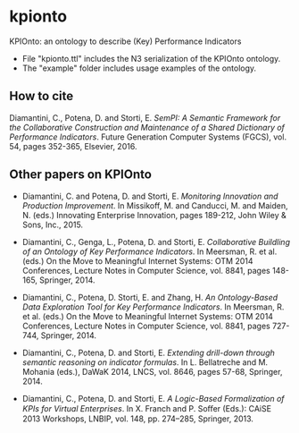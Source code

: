 # kpionto
KPIOnto: an ontology to describe (Key) Performance Indicators



* File "kpionto.ttl" includes the N3 serialization of the KPIOnto ontology.
* The "example" folder includes usage examples of the ontology. 

How to cite
-----------

Diamantini, C., Potena, D. and Storti, E. *SemPI: A Semantic Framework for the Collaborative Construction and Maintenance of a Shared Dictionary of Performance Indicators*. Future Generation Computer Systems (FGCS), vol. 54, pages 352-365, Elsevier, 2016.

Other papers on KPIOnto
-----------------------

* Diamantini, C. and Potena, D. and Storti, E. *Monitoring Innovation and Production Improvement*. In Missikoff, M. and Canducci, M. and Maiden, N. (eds.) Innovating Enterprise Innovation, pages 189-212, John Wiley & Sons, Inc., 2015.

* Diamantini, C., Genga, L., Potena, D. and Storti, E. *Collaborative Buildling of an Ontology of Key Performance Indicators*. In Meersman, R. et al. (eds.) On the Move to Meaningful Internet Systems: OTM 2014 Conferences, Lecture Notes in Computer Science, vol. 8841, pages 148-165, Springer, 2014.

* Diamantini, C., Potena, D. Storti, E. and Zhang, H. *An Ontology-Based Data Exploration Tool for Key Performance Indicators*. In Meersman, R. et al. (eds.) On the Move to Meaningful Internet Systems: OTM 2014 Conferences, Lecture Notes in Computer Science, vol. 8841, pages 727-744, Springer, 2014.

* Diamantini, C., Potena, D. and Storti, E. *Extending drill-down through semantic reasoning on indicator formulas*. In L. Bellatreche and M. Mohania (eds.), DaWaK 2014, LNCS, vol. 8646,  pages 57-68, Springer, 2014.

* Diamantini, C., Potena, D. and Storti, E. *A Logic-Based Formalization of KPIs for Virtual Enterprises*. In X. Franch and P. Soﬀer (Eds.): CAiSE 2013 Workshops, LNBIP, vol. 148, pp. 274–285, Springer, 2013.

